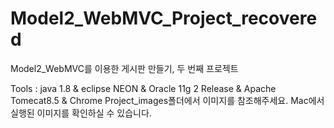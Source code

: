 # Model2_WebMVC_Project_recovered
Model2_WebMVC를 이용한 게시판 만들기, 두 번째 프로젝트

Tools : java 1.8 & eclipse NEON & Oracle 11g 2 Release & Apache Tomecat8.5 & Chrome
Project_images폴더에서 이미지를 참조해주세요. Mac에서 실행된 이미지를 확인하실 수 있습니다.
